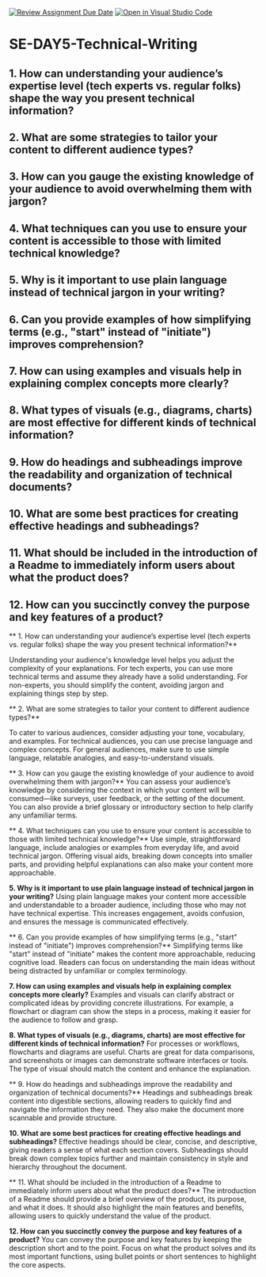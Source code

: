[![Review Assignment Due Date](https://classroom.github.com/assets/deadline-readme-button-22041afd0340ce965d47ae6ef1cefeee28c7c493a6346c4f15d667ab976d596c.svg)](https://classroom.github.com/a/zsAR-pyY)
[![Open in Visual Studio Code](https://classroom.github.com/assets/open-in-vscode-2e0aaae1b6195c2367325f4f02e2d04e9abb55f0b24a779b69b11b9e10269abc.svg)](https://classroom.github.com/online_ide?assignment_repo_id=18629006&assignment_repo_type=AssignmentRepo)
# SE-DAY5-Technical-Writing
## 1. How can understanding your audience’s expertise level (tech experts vs. regular folks) shape the way you present technical information?
## 2. What are some strategies to tailor your content to different audience types?
## 3. How can you gauge the existing knowledge of your audience to avoid overwhelming them with jargon?
## 4. What techniques can you use to ensure your content is accessible to those with limited technical knowledge?
## 5. Why is it important to use plain language instead of technical jargon in your writing?
## 6. Can you provide examples of how simplifying terms (e.g., "start" instead of "initiate") improves comprehension?
## 7. How can using examples and visuals help in explaining complex concepts more clearly?
## 8. What types of visuals (e.g., diagrams, charts) are most effective for different kinds of technical information?
## 9. How do headings and subheadings improve the readability and organization of technical documents?
## 10. What are some best practices for creating effective headings and subheadings?
## 11. What should be included in the introduction of a Readme to immediately inform users about what the product does?
## 12. How can you succinctly convey the purpose and key features of a product?


** 1. How can understanding your audience’s expertise level (tech experts vs. regular folks) shape the way you present technical information?**

Understanding your audience's knowledge level helps you adjust the complexity of your explanations. For tech experts, you can use more technical terms and assume they already have a solid understanding. For non-experts, you should simplify the content, avoiding jargon and explaining things step by step.

** 2. What are some strategies to tailor your content to different audience types?**

To cater to various audiences, consider adjusting your tone, vocabulary, and examples. For technical audiences, you can use precise language and complex concepts. For general audiences, make sure to use simple language, relatable analogies, and easy-to-understand visuals.

** 3. How can you gauge the existing knowledge of your audience to avoid overwhelming them with jargon?**
You can assess your audience’s knowledge by considering the context in which your content will be consumed—like surveys, user feedback, or the setting of the document. You can also provide a brief glossary or introductory section to help clarify any unfamiliar terms.

** 4. What techniques can you use to ensure your content is accessible to those with limited technical knowledge?**
Use simple, straightforward language, include analogies or examples from everyday life, and avoid technical jargon. Offering visual aids, breaking down concepts into smaller parts, and providing helpful explanations can also make your content more approachable.

**5. Why is it important to use plain language instead of technical jargon in your writing?**
Using plain language makes your content more accessible and understandable to a broader audience, including those who may not have technical expertise. This increases engagement, avoids confusion, and ensures the message is communicated effectively.

** 6. Can you provide examples of how simplifying terms (e.g., "start" instead of "initiate") improves comprehension?**
Simplifying terms like "start" instead of "initiate" makes the content more approachable, reducing cognitive load. Readers can focus on understanding the main ideas without being distracted by unfamiliar or complex terminology.

**7. How can using examples and visuals help in explaining complex concepts more clearly?**
Examples and visuals can clarify abstract or complicated ideas by providing concrete illustrations. For example, a flowchart or diagram can show the steps in a process, making it easier for the audience to follow and grasp.

 **8. What types of visuals (e.g., diagrams, charts) are most effective for different kinds of technical information?**
For processes or workflows, flowcharts and diagrams are useful. Charts are great for data comparisons, and screenshots or images can demonstrate software interfaces or tools. The type of visual should match the content and enhance the explanation.

** 9. How do headings and subheadings improve the readability and organization of technical documents?**
Headings and subheadings break content into digestible sections, allowing readers to quickly find and navigate the information they need. They also make the document more scannable and provide structure.

**10. What are some best practices for creating effective headings and subheadings?**
Effective headings should be clear, concise, and descriptive, giving readers a sense of what each section covers. Subheadings should break down complex topics further and maintain consistency in style and hierarchy throughout the document.

** 11. What should be included in the introduction of a Readme to immediately inform users about what the product does?**
The introduction of a Readme should provide a brief overview of the product, its purpose, and what it does. It should also highlight the main features and benefits, allowing users to quickly understand the value of the product.

**12. How can you succinctly convey the purpose and key features of a product?**
You can convey the purpose and key features by keeping the description short and to the point. Focus on what the product solves and its most important functions, using bullet points or short sentences to highlight the core aspects.
